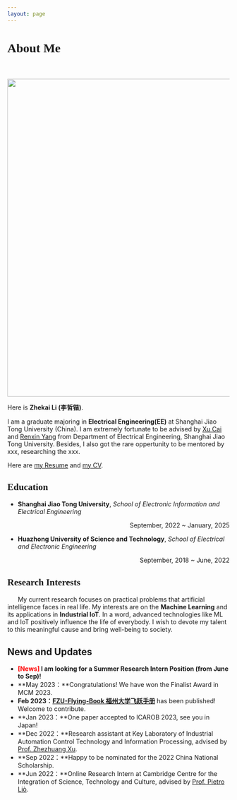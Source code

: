 ```yaml
---
layout: page
---
```


# <font face="Verdana">About Me</font><br/>&nbsp;

<img src="https://lizhekai.com/caihanlin.jpg" class="floatpic" width="540" height="720">

Here is **Zhekai Li (李哲锴)**.

I am a graduate majoring in **Electrical Engineering(EE)** at Shanghai Jiao Tong University (China). I am extremely fortunate to be advised by [Xu Cai](https://eei.sjtu.edu.cn/faculty-detail.php?id=107) and [Renxin Yang](https://eei.sjtu.edu.cn/faculty-detail.php?id=185) from Department of Electrical Engineering, Shanghai Jiao Tong University. Besides, I also got the rare oppertunity to be mentored by xxx, researching the xxx.

Here are [my Resume](https://lizhekai.com/file/Resume_ZhekaiLI.pdf) and [my CV](https://lizhekai.com/file/CV_ZhekaiLI.pdf).

## <font face="Verdana">Education</font><br/> 


- **Shanghai Jiao Tong University**, *School of Electronic Information and Electrical Engineering*
<div align = right> September, 2022&nbsp;~&nbsp;January, 2025</div>

- **Huazhong University of Science and Technology**, *School of Electrical and Electronic Engineering*
<div align = right> September, 2018&nbsp;~&nbsp;June, 2022</div>


## <font face="Verdana">Research&nbsp;Interests</font><br/> 


 &nbsp;&nbsp;&nbsp;&nbsp;&nbsp;&nbsp;My current research focuses on practical problems that artificial intelligence faces in real life. My interests are on the **Machine Learning** and its applications in **Industrial IoT**. In a word, advanced technologies like ML and IoT positively influence the life of everybody.  I wish to devote my talent to this meaningful cause and bring well-being to society.

## News and Updates

- **<font color='red'>[News]</font> I am looking for a Summer Research Intern Position (from June to Sep)!**
- **May 2023：**Congratulations! We have won the Finalist Award in MCM 2023.
- **Feb 2023：**[**FZU-Flying-Book 福州大学飞跃手册**](https://fzu-fly.online/) has been published! Welcome to contribute.
- **Jan 2023：**One paper accepted to ICAROB 2023, see you in Japan!
- **Dec 2022：**Research assistant at Key Laboratory of Industrial Automation Control Technology and Information Processing, advised by [Prof. Zhezhuang Xu](https://dqxy.fzu.edu.cn/en/info/1009/1072.htm).
- **Sep 2022：**Happy to be nominated for the 2022 China National Scholarship.
- **Jun 2022：**Online Research Intern at Cambridge Centre for the Integration of Science, Technology and Culture, advised by [Prof. Pietro Liò](https://www.cl.cam.ac.uk/~pl219/ ).
